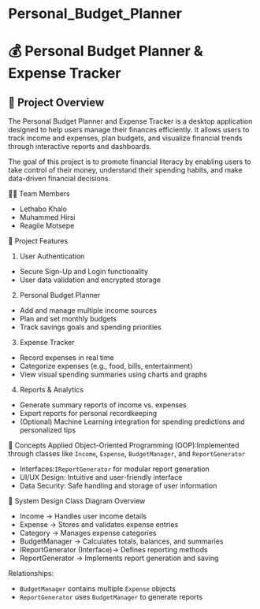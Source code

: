 # Personal_Budget_Planner

# 💰 Personal Budget Planner & Expense Tracker

## 📖 Project Overview
The Personal Budget Planner and Expense Tracker is a desktop application designed to help users manage their finances efficiently. It allows users to track income and expenses, plan budgets, and visualize financial trends through interactive reports and dashboards.  

The goal of this project is to promote financial literacy by enabling users to take control of their money, understand their spending habits, and make data-driven financial decisions.

👩‍💻 Team Members
- Lethabo Khalo  
- Muhammed Hirsi  
- Reagile Motsepe

🎯 Project Features
 1. User Authentication
- Secure Sign-Up and Login functionality  
- User data validation and encrypted storage  

 2. Personal Budget Planner
- Add and manage multiple income sources  
- Plan and set monthly budgets  
- Track savings goals and spending priorities  

3. Expense Tracker
- Record expenses in real time  
- Categorize expenses (e.g., food, bills, entertainment)  
- View visual spending summaries using charts and graphs  

4. Reports & Analytics
- Generate summary reports of income vs. expenses  
- Export reports for personal recordkeeping  
- (Optional) Machine Learning integration for spending predictions and personalized tips  

🧠 Concepts Applied
Object-Oriented Programming (OOP):Implemented through classes like `Income`, `Expense`, `BudgetManager`, and `ReportGenerator`  
- Interfaces:`IReportGenerator` for modular report generation  
- UI/UX Design: Intuitive and user-friendly interface  
- Data Security: Safe handling and storage of user information  

 🧩 System Design
Class Diagram Overview
- Income → Handles user income details  
- Expense → Stores and validates expense entries  
- Category → Manages expense categories  
- BudgetManager → Calculates totals, balances, and summaries  
- IReportGenerator (Interface)→ Defines reporting methods  
- ReportGenerator → Implements report generation and saving  

Relationships:
- `BudgetManager` contains multiple `Expense` objects  
- `ReportGenerator` uses `BudgetManager` to generate reports  


